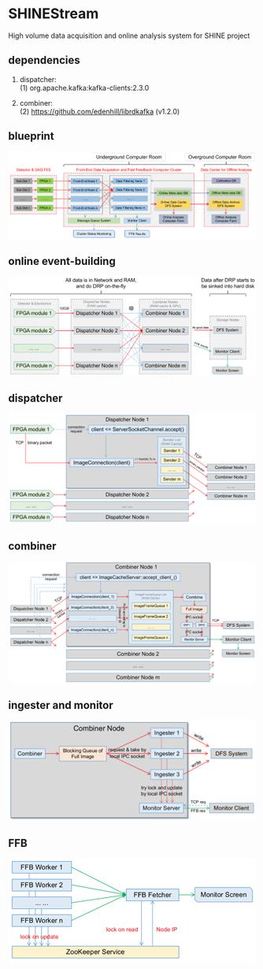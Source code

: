 # SHINEStream

High volume data acquisition and online analysis system for SHINE project

## dependencies

1. dispatcher:  
    (1) org.apache.kafka:kafka-clients:2.3.0

2. combiner:  
    (2) https://github.com/edenhill/librdkafka (v1.2.0)

## blueprint

![plan](docs/images/plan.png)

## online event-building

![online-event-building](docs/images/online_event_building.png)

## dispatcher

![dispatcher](docs/images/dispatcher_node.png)

## combiner

![combiner](docs/images/combiner_node.png)

## ingester and monitor

![ingester-and-monitor](docs/images/ingester_and_monitor.png)

## FFB

![FFB](docs/images/ffb.png)